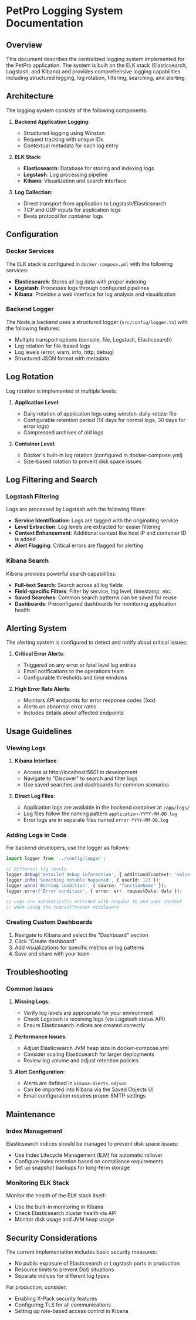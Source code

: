 # PetPro Logging System Documentation

## Overview

This document describes the centralized logging system implemented for the PetPro application. The system is built on the ELK stack (Elasticsearch, Logstash, and Kibana) and provides comprehensive logging capabilities including structured logging, log rotation, filtering, searching, and alerting.

## Architecture

The logging system consists of the following components:

1. **Backend Application Logging**:
   - Structured logging using Winston
   - Request tracking with unique IDs
   - Contextual metadata for each log entry

2. **ELK Stack**:
   - **Elasticsearch**: Database for storing and indexing logs
   - **Logstash**: Log processing pipeline
   - **Kibana**: Visualization and search interface

3. **Log Collection**:
   - Direct transport from application to Logstash/Elasticsearch
   - TCP and UDP inputs for application logs
   - Beats protocol for container logs

## Configuration

### Docker Services

The ELK stack is configured in `docker-compose.yml` with the following services:

- **Elasticsearch**: Stores all log data with proper indexing
- **Logstash**: Processes logs through configured pipelines
- **Kibana**: Provides a web interface for log analysis and visualization

### Backend Logger

The Node.js backend uses a structured logger (`src/config/logger.ts`) with the following features:

- Multiple transport options (console, file, Logstash, Elasticsearch)
- Log rotation for file-based logs
- Log levels (error, warn, info, http, debug)
- Structured JSON format with metadata

## Log Rotation

Log rotation is implemented at multiple levels:

1. **Application Level**:
   - Daily rotation of application logs using winston-daily-rotate-file
   - Configurable retention period (14 days for normal logs, 30 days for error logs)
   - Compressed archives of old logs

2. **Container Level**:
   - Docker's built-in log rotation (configured in docker-compose.yml)
   - Size-based rotation to prevent disk space issues

## Log Filtering and Search

### Logstash Filtering

Logs are processed by Logstash with the following filters:

- **Service Identification**: Logs are tagged with the originating service
- **Level Extraction**: Log levels are extracted for easier filtering
- **Context Enhancement**: Additional context like host IP and container ID is added
- **Alert Flagging**: Critical errors are flagged for alerting

### Kibana Search

Kibana provides powerful search capabilities:

- **Full-text Search**: Search across all log fields
- **Field-specific Filters**: Filter by service, log level, timestamp, etc.
- **Saved Searches**: Common search patterns can be saved for reuse
- **Dashboards**: Preconfigured dashboards for monitoring application health

## Alerting System

The alerting system is configured to detect and notify about critical issues:

1. **Critical Error Alerts**:
   - Triggered on any error or fatal level log entries
   - Email notifications to the operations team
   - Configurable thresholds and time windows

2. **High Error Rate Alerts**:
   - Monitors API endpoints for error response codes (5xx)
   - Alerts on abnormal error rates
   - Includes details about affected endpoints

## Usage Guidelines

### Viewing Logs

1. **Kibana Interface**:
   - Access at http://localhost:5601 in development
   - Navigate to "Discover" to search and filter logs
   - Use saved searches and dashboards for common scenarios

2. **Direct Log Files**:
   - Application logs are available in the backend container at `/app/logs/`
   - Log files follow the naming pattern `application-YYYY-MM-DD.log`
   - Error logs are in separate files named `error-YYYY-MM-DD.log`

### Adding Logs in Code

For backend developers, use the logger as follows:

```typescript
import logger from '../config/logger';

// Different log levels
logger.debug('Detailed debug information', { additionalContext: 'value' });
logger.info('Something notable happened', { userId: 123 });
logger.warn('Warning condition', { source: 'functionName' });
logger.error('Error condition', { error: err, requestData: data });

// Logs are automatically enriched with request ID and user context
// when using the requestTracker middleware
```

### Creating Custom Dashboards

1. Navigate to Kibana and select the "Dashboard" section
2. Click "Create dashboard"
3. Add visualizations for specific metrics or log patterns
4. Save and share with your team

## Troubleshooting

### Common Issues

1. **Missing Logs**:
   - Verify log levels are appropriate for your environment
   - Check Logstash is receiving logs (via Logstash status API)
   - Ensure Elasticsearch indices are created correctly

2. **Performance Issues**:
   - Adjust Elasticsearch JVM heap size in docker-compose.yml
   - Consider scaling Elasticsearch for larger deployments
   - Review log volume and adjust retention policies

3. **Alert Configuration**:
   - Alerts are defined in `kibana-alerts.ndjson`
   - Can be imported into Kibana via the Saved Objects UI
   - Email configuration requires proper SMTP settings

## Maintenance

### Index Management

Elasticsearch indices should be managed to prevent disk space issues:

- Use Index Lifecycle Management (ILM) for automatic rollover
- Configure index retention based on compliance requirements
- Set up snapshot backups for long-term storage

### Monitoring ELK Stack

Monitor the health of the ELK stack itself:

- Use the built-in monitoring in Kibana
- Check Elasticsearch cluster health via API
- Monitor disk usage and JVM heap usage

## Security Considerations

The current implementation includes basic security measures:

- No public exposure of Elasticsearch or Logstash ports in production
- Resource limits to prevent DoS situations
- Separate indices for different log types

For production, consider:

- Enabling X-Pack security features
- Configuring TLS for all communications
- Setting up role-based access control in Kibana
